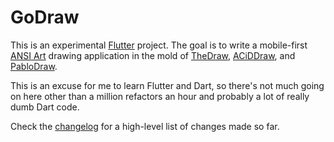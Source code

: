 # GoDraw

This is an experimental [Flutter](https://flutter.dev/) project. The goal is to write a mobile-first [ANSI Art](https://en.wikipedia.org/wiki/ANSI_art) drawing application in the mold of [TheDraw](https://en.wikipedia.org/wiki/TheDraw), [ACiDDraw](http://www.acid.org/apps/apps.html), and [PabloDraw](http://picoe.ca/products/pablodraw/).

This is an excuse for me to learn Flutter and Dart, so there's not much going on here other than a million refactors an hour and probably a lot of really dumb Dart code.

Check the [changelog](CHANGELOG.md) for a high-level list of changes made so far.
